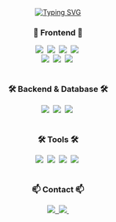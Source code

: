 <div align="center">
   <a href="https://git.io/typing-svg"><img src="https://readme-typing-svg.demolab.com?font=Noto+Serif+Oriya&pause=1000&color=1B6207&center=true&vCenter=true&width=435&lines=Hello+there%F0%9F%91%8B+I'm+Haram." alt="Typing SVG" /></a>
</div>

<h3 align="center">🎀 Frontend 🎀</h3>
<div align="center">
  <img src="https://img.shields.io/badge/react-61DAFB.svg?style=for-the-badge&logo=react&logoColor=white" />&nbsp
  <img src="https://img.shields.io/badge/redux-764ABC.svg?style=for-the-badge&logo=redux&logoColor=white" />&nbsp
  <img src="https://img.shields.io/badge/next.js-000000.svg?style=for-the-badge&logo=next.js&logoColor=white" />&nbsp
  <img src="https://img.shields.io/badge/vue.js-4FC08D.svg?style=for-the-badge&logo=vue.js&logoColor=000000" />&nbsp
</div>

<div align="center">
  <img src="https://img.shields.io/badge/javascript-F7DF1E.svg?style=for-the-badge&logo=javascript&logoColor=20232a" />&nbsp
  <img src="https://img.shields.io/badge/typescript-3178C6.svg?style=for-the-badge&logo=typescript&logoColor=20232a" />&nbsp
  <img src="https://img.shields.io/badge/tailwindcss-1daabb.svg?style=for-the-badge&logo=tailwind-css&logoColor=white" />&nbsp
</div>

<br>

<h3 align="center">🛠 Backend & Database 🛠</h3>
<div align="center">
  <img src="https://img.shields.io/badge/springboot-6DB33F.svg?style=for-the-badge&logo=springboot&logoColor=20232a" />&nbsp
  <img src="https://img.shields.io/badge/mysql-4479A1.svg?style=for-the-badge&logo=springboot&logoColor=000000" />&nbsp
  <img src="https://img.shields.io/badge/flask-000000.svg?style=for-the-badge&logo=springboot&logoColor=white" />&nbsp
</div>

<br>

<h3 align="center">🛠 Tools 🛠</h3>
<div align="center">
  <img src="https://img.shields.io/badge/github-F05033.svg?style=for-the-badge&logo=github&logoColor=white" />&nbsp
  <img src="https://img.shields.io/badge/figma-F24E1E.svg?style=for-the-badge&logo=figma&logoColor=white" />&nbsp
  <img src="https://img.shields.io/badge/jira-0052CC.svg?style=for-the-badge&logo=jira&logoColor=white" />&nbsp
  <img src="https://img.shields.io/badge/Notion-F3F3F3.svg?style=for-the-badge&logo=notion&logoColor=black" />&nbsp
</div>

<br>

<h3 align="center">📫 Contact 📫</h3>
<div align="center">
  <a href="https://sh-tg.tistory.com/">
    <img src="https://img.shields.io/badge/tistory-F3F3F3?style=for-the-badge&logo=velog&logoColor=000000" />&nbsp
  </a>
  
  <a href="mailto:developer.venice@gmail.com">
    <img
      src="https://img.shields.io/badge/developer.venice@gmail.com-D14836?style=for-the-badge&logo=gmail&logoColor=white"/>&nbsp
  </a>
</div>

<br>
<br>

<div align="center">
  <img src="http://mazassumnida.wtf/api/v2/generate_badge?boj=wislely" alt="" />
  &nbsp; &nbsp; &nbsp;
  <img src="https://github-readme-stats.vercel.app/api/top-langs/?username=ramrami-B&layout=compact" alt="" />
</div>

<!-- ![Anurag's GitHub stats](https://github-readme-stats.vercel.app/api?username=ramrami-B&show_icons=true&theme=buefy) -->

<!--
**ramrami-B/ramrami-B** is a ✨ _special_ ✨ repository because its `README.md` (this file) appears on your GitHub profile.

Here are some ideas to get you started:

- 🔭 I’m currently working on ...
- 🌱 I’m currently learning ...
- 👯 I’m looking to collaborate on ...
- 🤔 I’m looking for help with ...
- 💬 Ask me about ...
- 📫 How to reach me: ...
- 😄 Pronouns: ...
- ⚡ Fun fact: ...
-->
